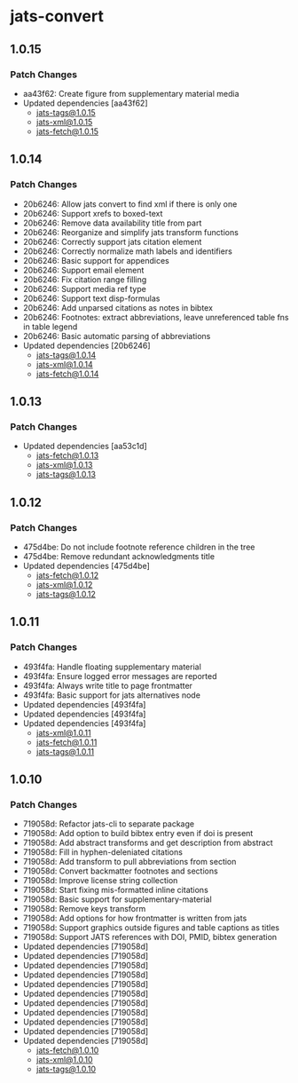 # jats-convert

## 1.0.15

### Patch Changes

- aa43f62: Create figure from supplementary material media
- Updated dependencies [aa43f62]
  - jats-tags@1.0.15
  - jats-xml@1.0.15
  - jats-fetch@1.0.15

## 1.0.14

### Patch Changes

- 20b6246: Allow jats convert to find xml if there is only one
- 20b6246: Support xrefs to boxed-text
- 20b6246: Remove data availability title from part
- 20b6246: Reorganize and simplify jats transform functions
- 20b6246: Correctly support jats citation element
- 20b6246: Correctly normalize math labels and identifiers
- 20b6246: Basic support for appendices
- 20b6246: Support email element
- 20b6246: Fix citation range filling
- 20b6246: Support media ref type
- 20b6246: Support text disp-formulas
- 20b6246: Add unparsed citations as notes in bibtex
- 20b6246: Footnotes: extract abbreviations, leave unreferenced table fns in table legend
- 20b6246: Basic automatic parsing of abbreviations
- Updated dependencies [20b6246]
  - jats-tags@1.0.14
  - jats-xml@1.0.14
  - jats-fetch@1.0.14

## 1.0.13

### Patch Changes

- Updated dependencies [aa53c1d]
  - jats-fetch@1.0.13
  - jats-xml@1.0.13
  - jats-tags@1.0.13

## 1.0.12

### Patch Changes

- 475d4be: Do not include footnote reference children in the tree
- 475d4be: Remove redundant acknowledgments title
- Updated dependencies [475d4be]
  - jats-fetch@1.0.12
  - jats-xml@1.0.12
  - jats-tags@1.0.12

## 1.0.11

### Patch Changes

- 493f4fa: Handle floating supplementary material
- 493f4fa: Ensure logged error messages are reported
- 493f4fa: Always write title to page frontmatter
- 493f4fa: Basic support for jats alternatives node
- Updated dependencies [493f4fa]
- Updated dependencies [493f4fa]
- Updated dependencies [493f4fa]
  - jats-xml@1.0.11
  - jats-fetch@1.0.11
  - jats-tags@1.0.11

## 1.0.10

### Patch Changes

- 719058d: Refactor jats-cli to separate package
- 719058d: Add option to build bibtex entry even if doi is present
- 719058d: Add abstract transforms and get description from abstract
- 719058d: Fill in hyphen-deleniated citations
- 719058d: Add transform to pull abbreviations from section
- 719058d: Convert backmatter footnotes and sections
- 719058d: Improve license string collection
- 719058d: Start fixing mis-formatted inline citations
- 719058d: Basic support for supplementary-material
- 719058d: Remove keys transform
- 719058d: Add options for how frontmatter is written from jats
- 719058d: Support graphics outside figures and table captions as titles
- 719058d: Support JATS references with DOI, PMID, bibtex generation
- Updated dependencies [719058d]
- Updated dependencies [719058d]
- Updated dependencies [719058d]
- Updated dependencies [719058d]
- Updated dependencies [719058d]
- Updated dependencies [719058d]
- Updated dependencies [719058d]
- Updated dependencies [719058d]
- Updated dependencies [719058d]
- Updated dependencies [719058d]
- Updated dependencies [719058d]
  - jats-fetch@1.0.10
  - jats-xml@1.0.10
  - jats-tags@1.0.10
